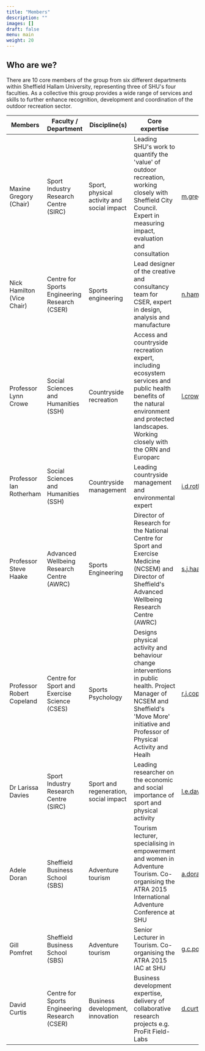 ```yaml
---
title: "Members"
description: ""
images: []
draft: false
menu: main
weight: 20
---
```


## Who are we?
There are 10 core members of the group from six different departments within
Sheffield Hallam University, representing three of SHU's four faculties. As a
collective this group provides a wide range of services and skills to further
enhance recognition, development and coordination of the outdoor recreation
sector.

| Members                    | Faculty / Department                          | Discipline(s)                              | Core expertise                                                                                                                                                                                   | Contact                 |
|----------------------------|-----------------------------------------------|--------------------------------------------|--------------------------------------------------------------------------------------------------------------------------------------------------------------------------------------------------|-------------------------|
| Maxine Gregory (Chair)     | Sport Industry Research Centre (SIRC)         | Sport, physical activity and social impact | Leading SHU's work to quantify the 'value' of outdoor recreation, working closely with Sheffield City Council. Expert in measuring impact, evaluation and consultation                           | m.gregory@shu.ac.uk     |
| Nick Hamilton (Vice Chair) | Centre for Sports Engineering Research (CSER) | Sports engineering                         | Lead designer of the creative and consultancy team for CSER, expert in design, analysis and manufacture                                                                                          | n.hamilton@shu.ac.uk    |
| Professor Lynn Crowe       | Social Sciences and Humanities (SSH)          | Countryside recreation                     | Access and countryside recreation expert, including ecosystem services and public health benefits of the natural environment and protected landscapes. Working closely with the ORN and Europarc | l.crowe@shu.ac.uk       |
| Professor Ian Rotherham    | Social Sciences and Humanities (SSH)          | Countryside management                     | Leading countryside management and environmental expert                                                                                                                                          | i.d.rotherham@shu.ac.uk |
| Professor Steve Haake      | Advanced Wellbeing Research Centre (AWRC)     | Sports Engineering                         | Director of Research for the National Centre for Sport and Exercise Medicine (NCSEM) and Director of Sheffield's Advanced Wellbeing Research Centre (AWRC)                                       | s.j.haake@shu.ac.uk     |
| Professor Robert Copeland  | Centre for Sport and Exercise Science (CSES)  | Sports Psychology                          | Designs physical activity and behaviour change interventions in public health. Project Manager of NCSEM and Sheffield's 'Move More' initiative and Professor of Physical Activity and Healh      | r.j.copeland@shu.ac.uk  |
| Dr Larissa Davies          | Sport Industry Research Centre (SIRC)         | Sport and regeneration, social impact      | Leading researcher on the economic and social importance of sport and physical activity                                                                                                          | l.e.davies@shu.ac.uk    |
| Adele Doran                | Sheffield Business School (SBS)               | Adventure tourism                          | Tourism lecturer, specialising in empowerment and women in Adventure Tourism. Co-organising the ATRA 2015 International Adventure Conference at SHU                                              | a.doran@shu.ac.uk       |
| Gill Pomfret               | Sheffield Business School (SBS)               | Adventure tourism                          | Senior Lecturer in Tourism. Co-organising the ATRA 2015 IAC at SHU                                                                                                                               | g.c.pomfret@shu.ac.uk   |
| David Curtis               | Centre for Sports Engineering Research (CSER) | Business development, innovation           | Business development expertise, delivery of collaborative research projects e.g. ProFit Field-Labs                                                                                               | d.curtis@shu.ac.uk      |

